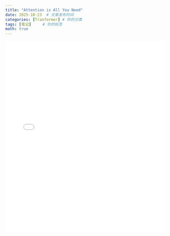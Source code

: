 ```yaml
---
title: "Attention is All You Need"
date: 2025-10-23  # 文章发布时间
categories: [Tranformer] # 你的分类
tags: [笔记]     # 你的标签
math: true
---
```




<embed src="../assets/Attention Is All You Need.pdf" width="100%" height="600px" type="application/pdf">